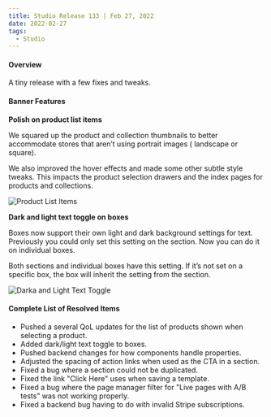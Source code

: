```yaml
---
title: Studio Release 133 | Feb 27, 2022
date: 2022-02-27
tags:
  - Studio
---
```


#### Overview

A tiny release with a few fixes and tweaks.

#### Banner Features

**Polish on product list items**

We squared up the product and collection thumbnails to better accommodate stores that aren’t using portrait images (
landscape or square).

We also improved the hover effects and made some other subtle style tweaks. This impacts the product selection drawers
and the index pages for products and collections.

![Product List Items](/assets/studio/Screen_Shot_2022-02-24_at_12.45.30_PM.png)

**Dark and light text toggle on boxes**

Boxes now support their own light and dark background settings for text. Previously you could only set this setting on
the section. Now you can do it on individual boxes.

Both sections and individual boxes have this setting. If it’s not set on a specific box, the box will inherit the
setting from the section.

![Darka and Light Text Toggle](/assets/studio/Screen_Shot_2022-02-24_at_12.58.27_PM.png) 

#### Complete List of Resolved Items

* Pushed a several QoL updates for the list of products shown when selecting a product.
* Added dark/light text toggle to boxes.
* Pushed backend changes for how components handle properties.
* Adjusted the spacing of action links when used as the CTA in a section.
* Fixed a bug where a section could not be duplicated.
* Fixed the link "Click Here" uses when saving a template.
* Fixed a bug where the page manager filter for "Live pages with A/B tests" was not working properly.
* Fixed a backend bug having to do with invalid Stripe subscriptions.
